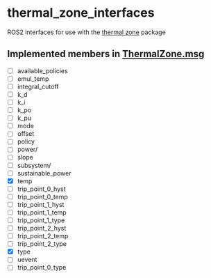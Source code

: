 # thermal_zone_interfaces
ROS2 interfaces for use with the [thermal zone](https://github.com/NathanaelGandhi/thermal_zone) package

## Implemented members in [ThermalZone.msg](msg/ThermalZone.msg)
- [ ] available_policies
- [ ] emul_temp
- [ ] integral_cutoff
- [ ] k_d
- [ ] k_i
- [ ] k_po
- [ ] k_pu
- [ ] mode
- [ ] offset
- [ ] policy
- [ ] power/
- [ ] slope
- [ ] subsystem/
- [ ] sustainable_power
- [x] temp
- [ ] trip_point_0_hyst
- [ ] trip_point_0_temp
- [ ] trip_point_1_hyst
- [ ] trip_point_1_temp
- [ ] trip_point_1_type
- [ ] trip_point_2_hyst
- [ ] trip_point_2_temp
- [ ] trip_point_2_type
- [x] type
- [ ] uevent
- [ ] trip_point_0_type
